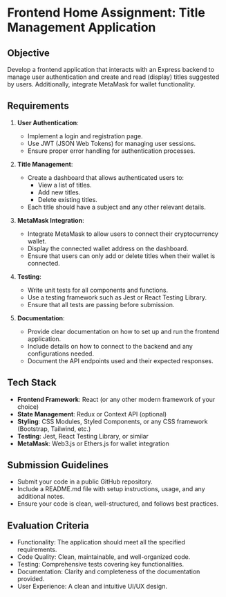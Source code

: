 # Frontend Home Assignment: Title Management Application

## Objective

Develop a frontend application that interacts with an Express backend to manage user authentication and create and read (display) titles suggested by users. Additionally, integrate MetaMask for wallet functionality.

## Requirements

1. **User Authentication**:
   - Implement a login and registration page.
   - Use JWT (JSON Web Tokens) for managing user sessions.
   - Ensure proper error handling for authentication processes.

2. **Title Management**:
   - Create a dashboard that allows authenticated users to:
     - View a list of titles.
     - Add new titles.
     - Delete existing titles.
   - Each title should have a subject and any other relevant details.

3. **MetaMask Integration**:
   - Integrate MetaMask to allow users to connect their cryptocurrency wallet.
   - Display the connected wallet address on the dashboard.
   - Ensure that users can only add or delete titles when their wallet is connected.

4. **Testing**:
   - Write unit tests for all components and functions.
   - Use a testing framework such as Jest or React Testing Library.
   - Ensure that all tests are passing before submission.

5. **Documentation**:
   - Provide clear documentation on how to set up and run the frontend application.
   - Include details on how to connect to the backend and any configurations needed.
   - Document the API endpoints used and their expected responses.

## Tech Stack

- **Frontend Framework**: React (or any other modern framework of your choice)
- **State Management**: Redux or Context API (optional)
- **Styling**: CSS Modules, Styled Components, or any CSS framework (Bootstrap, Tailwind, etc.)
- **Testing**: Jest, React Testing Library, or similar
- **MetaMask**: Web3.js or Ethers.js for wallet integration

## Submission Guidelines

- Submit your code in a public GitHub repository.
- Include a README.md file with setup instructions, usage, and any additional notes.
- Ensure your code is clean, well-structured, and follows best practices.

## Evaluation Criteria

- Functionality: The application should meet all the specified requirements.
- Code Quality: Clean, maintainable, and well-organized code.
- Testing: Comprehensive tests covering key functionalities.
- Documentation: Clarity and completeness of the documentation provided.
- User Experience: A clean and intuitive UI/UX design.
